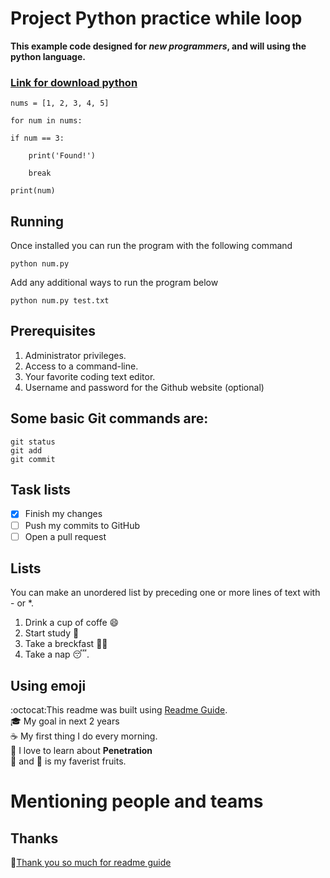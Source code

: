# Project Python practice while loop
**This example code designed for *new programmers*, and will using the python language.**<br>
### [Link for download python](https://www.python.org/downloads/release/python-380/)

    nums = [1, 2, 3, 4, 5]  

    for num in nums:
    
    if num == 3:
        
        print('Found!')
       
        break
   
    print(num)
    
## Running
Once installed you can run the program with the following command<br>
```
python num.py
```

Add any additional ways to run the program below<br>
```
python num.py test.txt
```
## Prerequisites
1. Administrator privileges.
2. Access to a command-line.
3. Your favorite coding text editor.
4. Username and password for the Github website (optional)<br>

## Some basic Git commands are:
```
git status
git add
git commit
```

## Task lists
- [x] Finish my changes
- [ ] Push my commits to GitHub
- [ ] Open a pull request

## Lists
You can make an unordered list by preceding one or more lines of text with - or *.<br>
1. Drink a cup of coffe :smile:<br>
2. Start study  :book:<br>
3. Take a breckfast :curry::fried_shrimp:<br>
4. Take a nap :sleeping:.
 

## Using emoji
 :octocat:This readme was built using [Readme Guide](https://docs.github.com/en/github/writing-on-github/basic-writing-and-formatting-syntax).<br>
 :mortar_board: My goal in next 2 years<br>
 :coffee: My first thing I do every morning.<br>
 :ledger: I love to learn about __Penetration__<br>
 :cherries: and :tomato: is my faverist fruits.
 
# Mentioning people and teams

## Thanks
:sparkling_heart:[Thank you so much for readme guide](https://docs.github.com/en/github/writing-on-github/basic-writing-and-formatting-syntax)
